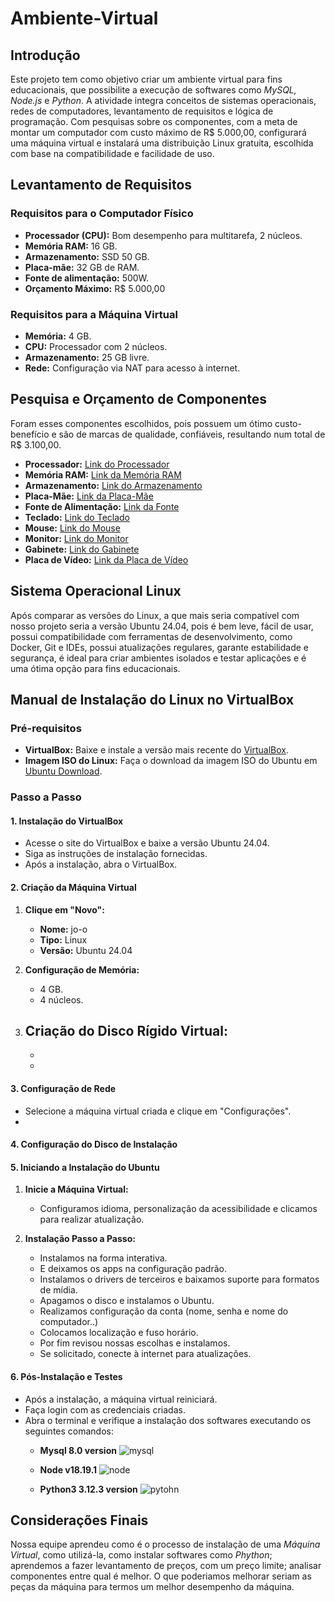 # Ambiente-Virtual
## Introdução
Este projeto tem como objetivo criar um ambiente virtual para fins educacionais, que possibilite a execução de softwares como *MySQL, Node.js* e *Python*. A atividade integra conceitos de sistemas operacionais, redes de computadores, levantamento de requisitos e lógica de programação. Com pesquisas sobre os componentes, com a meta de montar um computador com custo máximo de R$ 5.000,00, configurará uma máquina virtual e instalará uma distribuição Linux gratuita, escolhida com base na compatibilidade e facilidade de uso.

## Levantamento de Requisitos
### Requisitos para o Computador Físico
- **Processador (CPU):** Bom desempenho para multitarefa, 2 núcleos.
- **Memória RAM:** 16 GB.
- **Armazenamento:** SSD 50 GB.
- **Placa-mãe:** 32 GB de RAM.
- **Fonte de alimentação:** 500W.
- **Orçamento Máximo:** R$ 5.000,00
### Requisitos para a Máquina Virtual
- **Memória:** 4 GB.
- **CPU:** Processador com 2 núcleos.
- **Armazenamento:** 25 GB livre. 
- **Rede:** Configuração via NAT para acesso à internet.

## Pesquisa e Orçamento de Componentes
Foram esses componentes escolhidos, pois possuem um ótimo custo-benefício e são de marcas de qualidade, confiáveis, resultando num total de R$ 3.100,00.
- **Processador:** [Link do Processador](https://www.terabyteshop.com.br/produto/21317/processador-amd-ryzen-5-4600g-37ghz-42ghz-turbo-6-cores-12-threads-cooler-wraith-stealth-am4-100-100000147box?p=139255&utm_source=craftmybox&utm_medium=afiliados&utm_campaign=craftmybox)
- **Memória RAM:** [Link da Memória RAM](https://www.kabum.com.br/produto/110769/memoria-ram-corsair-vengeance-lpx-16gb-2x8gb-2400mhz-ddr4-cl16-black-cmk16gx4m2a2400c16?awc=17729_1740052634_1e9162127b65d932f203be25b6a4b316&utm_source=AWIN&utm_medium=AFILIADOS&utm_campaign=fevereiro24&utm_content=2025-02-20&utm_term=691737)
- **Armazenamento:** [Link do Armazenamento](https://www.amazon.com.br/dp/B0DBR3DZWG?tag=craftmybox-20&linkCode=osi&th=1&psc=1&smid=A38JVMMYJLUN90)
- **Placa-Mãe:** [Link da Placa-Mãe](https://www.pichau.com.br/placa-mae-pichau-b550m-k-ddr4-socket-amd-am4-m-atx-chipset-amd-b550-b550m-k-1p?gad_source=1&gclid=Cj0KCQiAwtu9BhC8ARIsAI9JHalALsVTZ_bWLrstEPlF7sgnrPYG0cXEM4gyNl3FGeJw1Rw-R1TvdnoaAnwHEALw_wcB)
- **Fonte de Alimentação:** [Link da Fonte](https://www.pichau.com.br/fonte-mancer-thunder-500w-bronze-80-plus-mcr-thr500-bl01?utm_source=meupcnet&utm_medium=afiliados&utm_campaign=meupcnet)
- **Teclado:** [Link do Teclado](https://www.amazon.com.br/dp/B07VMV8CJQ?tag=craftmybox-20&linkCode=osi&th=1&psc=1&smid=A2G1PFNJHO5AB3)
- **Mouse:** [Link do Mouse](https://www.mercadolivre.com.br/mouse-para-jogo-trust-rava-gxt-108-preto/p/MLB9927162#polycard_client=mshops-appearance-api&type=product&tracking_id=1602a3e0-9ebc-44ad-922f-276289a7cd7c&source=eshops&wid=MLB1791854872&sid=storefronts)
- **Monitor:** [Link do Monitor](https://www.terabyteshop.com.br/produto/26992/monitor-gamer-3green-195-pol-led-75hz-2ms-hdmivga-m195whd?p=139255&utm_source=craftmybox&utm_medium=afiliados&utm_campaign=craftmybox)
- **Gabinete:** [Link do Gabinete](https://www.pichau.com.br/gabinete-tgt-b110-preto-tgt-b110-pr01?utm_source=meupcnet&utm_medium=afiliados&utm_campaign=meupcnet) 
- **Placa de Vídeo:** [Link da Placa de Vídeo](https://produto.mercadolivre.com.br/MLB-3934669741-placa-de-video-afox-amd-radeon-rx-550-4gb-gddr5-128-bits--_JM#polycard_client=mshops-appearance-api&type=item&tracking_id=5bc93f7a-6ef9-41a8-98c2-8f97792c2a1c&source=eshops)

## Sistema Operacional Linux
Após comparar as versões do Linux, a que mais seria compatível com nosso projeto seria a versão Ubuntu 24.04, pois é bem leve, fácil de usar, possui compatibilidade com ferramentas de desenvolvimento, como Docker, Git e IDEs, possui atualizações regulares, garante estabilidade e segurança, é ideal para criar ambientes isolados e testar aplicações e é uma ótima opção para fins educacionais. 

## Manual de Instalação do Linux no VirtualBox
### Pré-requisitos
- **VirtualBox:** Baixe e instale a versão mais recente do [VirtualBox](https://www.virtualbox.org/).
- **Imagem ISO do Linux:** Faça o download da imagem ISO do Ubuntu em [Ubuntu Download](https://ubuntu.com/download).

### Passo a Passo
#### 1. Instalação do VirtualBox
- Acesse o site do VirtualBox e baixe a versão Ubuntu 24.04.
- Siga as instruções de instalação fornecidas.
- Após a instalação, abra o VirtualBox.

#### 2. Criação da Máquina Virtual
1. **Clique em "Novo":**
   - **Nome:** jo-o
   - **Tipo:** Linux
   - **Versão:** Ubuntu 24.04
2. **Configuração de Memória:**
   - 4 GB.
   - 4 núcleos.

3. **Criação do Disco Rígido Virtual:**
   - 
   - 
   - 

#### 3. Configuração de Rede
- Selecione a máquina virtual criada e clique em "Configurações".
- 

#### 4. Configuração do Disco de Instalação


#### 5. Iniciando a Instalação do Ubuntu
1. **Inicie a Máquina Virtual:**
   - Configuramos idioma, personalização da acessibilidade e clicamos para realizar atualização.

2. **Instalação Passo a Passo:**
   - Instalamos na forma interativa.
   - E deixamos os apps na configuração padrão.
   - Instalamos o drivers de terceiros e baixamos suporte para formatos de mídia.
   - Apagamos o disco e instalamos o Ubuntu.
   - Realizamos configuração da conta (nome, senha e nome do computador..)
   - Colocamos localização e fuso horário.
   - Por fim revisou nossas escolhas e instalamos.
   - Se solicitado, conecte à internet para atualizações.

#### 6. Pós-Instalação e Testes
- Após a instalação, a máquina virtual reiniciará.
- Faça login com as credenciais criadas.
- Abra o terminal e verifique a instalação dos softwares executando os seguintes comandos:
  - **Mysql 8.0 version**
  ![mysql](https://github.com/user-attachments/assets/0a49a1d0-92e8-4918-b59b-6ea9a3b2c246)

  - **Node v18.19.1**
  ![node](https://github.com/user-attachments/assets/ae6f344c-98e9-4ce8-ab5c-050de410821b)

  - **Python3 3.12.3 version**
  ![pytohn](https://github.com/user-attachments/assets/75c20758-f61b-4d53-b2e3-cb4bdd3ccb7e)

## Considerações Finais
Nossa equipe aprendeu como é o processo de instalação de uma *Máquina Virtual*, como utilizá-la, como instalar softwares como *Phython*; aprendemos a fazer levantamento de preços, com um preço limite; analisar componentes entre qual é melhor. O que poderiamos melhorar seriam as peças da máquina para termos um melhor desempenho da máquina.

